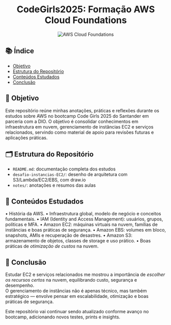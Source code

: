 <h1 align="center">CodeGirls2025: Formação AWS Cloud Foundations</h1>
<p align="center">
  <img src="URL_da_imagem_de_capa" alt="AWS Cloud Foundations" />
</p>

## 📚 Índice

- [Objetivo](#objetivo)
- [Estrutura do Repositório](#estrutura-do-repositório)
- [Conteúdos Estudados](#conteudos-estudados)
- [Conclusão](#conclusao)

## 🎯 Objetivo

Este repositório reúne minhas anotações, práticas e reflexões durante os estudos sobre AWS no bootcamp Code Girls 2025 do Santander em parceria com a DIO. O objetivo é consolidar conhecimentos em infraestrutura em nuvem, gerenciamento de instâncias EC2 e serviços relacionados, servindo como material de apoio para revisões futuras e aplicações práticas.

## 🗂️ Estrutura do Repositório

- `README.md`: documentação completa dos estudos
- `desafio-instancias-EC2/`: desenho de arquitetura com S3/Lambda/EC2/EBS, com draw.io
- `notes/`: anotações e resumos das aulas

## 📖 Conteúdos Estudados

•⁠  ⁠História da AWS.
•⁠  ⁠Infraestrutura global, modelo de negócio e conceitos fundamentais.
•⁠  ⁠IAM (Identity and Access Management): usuários, grupos, políticas e MFA.
•⁠  ⁠Amazon EC2: máquinas virtuais na nuvem, famílias de instâncias e boas práticas de segurança.
•⁠  ⁠Amazon EBS: volumes em bloco, snapshots, AMIs e recuperação de desastres.
•⁠  ⁠Amazon S3: armazenamento de objetos, classes de storage e uso prático.
•⁠  ⁠Boas práticas de *otimização de custos* na nuvem.

## 📌 Conclusão  

Estudar EC2 e serviços relacionados me mostrou a importância de *escolher os recursos certos* na nuvem, equilibrando custo, segurança e desempenho.  
O gerenciamento de instâncias não é apenas técnico, mas também estratégico — envolve pensar em escalabilidade, otimização e boas práticas de segurança.  

Este repositório vai continuar sendo atualizado conforme avanço no bootcamp, adicionando novos testes, prints e insights.  
